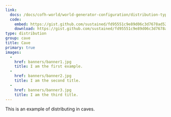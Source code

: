 ```yaml
---
link:
  docs: /docs/cofh-world/world-generator-configuration/distribution-types/cave/
  code:
    embed: https://gist.github.com/sustained/fd95551c9e89d06c3d7678ad5240a98f.js
    download: https://gist.github.com/sustained/fd95551c9e89d06c3d7678ad5240a98f/archive/f18a680038d5d89cbbe3bd048fd7cea095912af8.zip
type: distribution
group: cave
title: Cave
primary: true
images:
  -
    href: banners/banner1.jpg
    title: I am the first example.
  -
    href: banners/banner2.jpg
    title: I am the second title.
  -
    href: banners/banner3.jpg
    title: I am the third title.
---
```


This is an example of distributing in caves.
